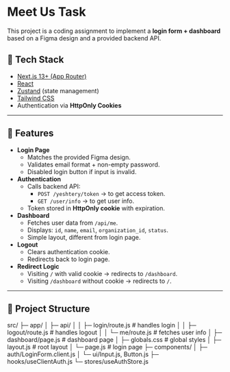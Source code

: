 # Meet Us Task

This project is a coding assignment to implement a **login form + dashboard** based on a Figma design and a provided backend API.

## 🚀 Tech Stack
- [Next.js 13+ (App Router)](https://nextjs.org/)
- [React](https://reactjs.org/)
- [Zustand](https://github.com/pmndrs/zustand) (state management)
- [Tailwind CSS](https://tailwindcss.com/)
- Authentication via **HttpOnly Cookies**

---

## 🎯 Features
- **Login Page**
  - Matches the provided Figma design.
  - Validates email format + non-empty password.
  - Disabled login button if input is invalid.
- **Authentication**
  - Calls backend API:
    - `POST /yeshtery/token` → to get access token.
    - `GET /user/info` → to get user info.
  - Token stored in **HttpOnly cookie** with expiration.
- **Dashboard**
  - Fetches user data from `/api/me`.
  - Displays: `id`, `name`, `email`, `organization_id`, `status`.
  - Simple layout, different from login page.
- **Logout**
  - Clears authentication cookie.
  - Redirects back to login page.
- **Redirect Logic**
  - Visiting `/` with valid cookie → redirects to `/dashboard`.
  - Visiting `/dashboard` without cookie → redirects to `/`.

---

## 📂 Project Structure

src/
├─ app/
│ ├─ api/
│ │ ├─ login/route.js # handles login
│ │ ├─ logout/route.js # handles logout
│ │ └─ me/route.js # fetches user info
│ ├─ dashboard/page.js # dashboard page
│ ├─ globals.css # global styles
│ ├─ layout.js # root layout
│ └─ page.js # login page
├─ components/
│ ├─ auth/LoginForm.client.js
│ └─ ui/Input.js, Button.js
├─ hooks/useClientAuth.js
└─ stores/useAuthStore.js